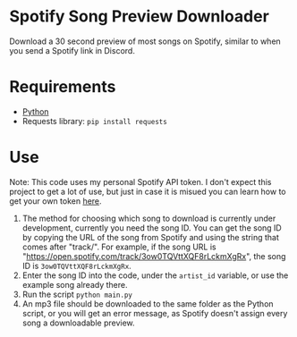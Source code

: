 # Spotify Song Preview Downloader
Download a 30 second preview of most songs on Spotify, similar to when you send a Spotify link in Discord.
# Requirements
- [Python](https://www.python.org/downloads/)
- Requests library: ```pip install requests```
# Use
Note: This code uses my personal Spotify API token. I don't expect this project to get a lot of use, but just in case it is misued you can learn how to get your own token [here](https://developer.spotify.com/documentation/web-api/tutorials/getting-started#create-an-app).
1. The method for choosing which song to download is currently under development, currently you need the song ID. You can get the song ID by copying the URL of the song from Spotify and using the string that comes after "track/". For example, if the song URL is "https://open.spotify.com/track/3ow0TQVttXQF8rLckmXgRx", the song ID is ```3ow0TQVttXQF8rLckmXgRx```.
2. Enter the song ID into the code, under the ```artist_id``` variable, or use the example song already there.
3. Run the script ```python main.py```
4. An mp3 file should be downloaded to the same folder as the Python script, or you will get an error message, as Spotify doesn't assign every song a downloadable preview.
